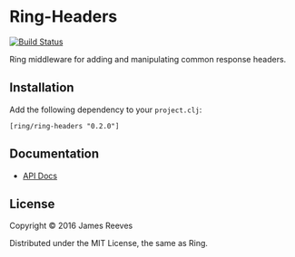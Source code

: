 # Ring-Headers

[![Build Status](https://travis-ci.org/ring-clojure/ring-headers.svg?branch=master)](https://travis-ci.org/ring-clojure/ring-headers)

Ring middleware for adding and manipulating common response headers.

## Installation

Add the following dependency to your `project.clj`:

    [ring/ring-headers "0.2.0"]

## Documentation

* [API Docs](http://ring-clojure.github.io/ring-headers)

## License

Copyright © 2016 James Reeves

Distributed under the MIT License, the same as Ring.
